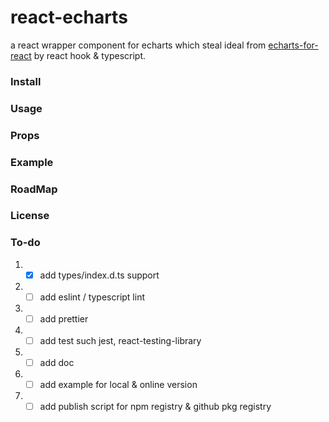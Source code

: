 # react-echarts
a react wrapper component for echarts which steal ideal from [echarts-for-react](https://github.com/hustcc/echarts-for-react) by react hook & typescript.

### Install

### Usage

### Props

### Example

### RoadMap

### License

### To-do
1. - [x] add types/index.d.ts support
2. - [ ] add eslint / typescript lint
3. - [ ] add prettier
4. - [ ] add test such jest, react-testing-library
5. - [ ] add doc
6. - [ ] add example for local & online version
7. - [ ] add publish script for npm registry & github pkg registry
